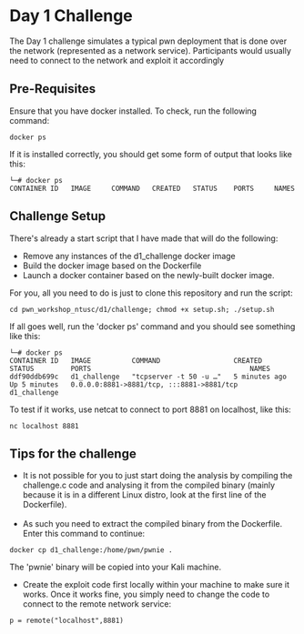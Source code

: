 # Day 1 Challenge
The Day 1 challenge simulates a typical pwn deployment that is done over the network (represented as a network service). Participants would usually need to connect to the network and exploit it accordingly 
## Pre-Requisites
Ensure that you have docker installed. To check, run the following command:
```
docker ps
```
If it is installed correctly, you should get some form of output that looks like this:
```
└─# docker ps               
CONTAINER ID   IMAGE     COMMAND   CREATED   STATUS    PORTS     NAMES

```
## Challenge Setup
There's already a start script that I have made that will do the following:
- Remove any instances of the d1_challenge docker image
- Build the docker image based on the Dockerfile
- Launch a docker container based on the newly-built docker image.

For you, all you need to do is just to clone this repository and run the script:
```
cd pwn_workshop_ntusc/d1/challenge; chmod +x setup.sh; ./setup.sh
```

If all goes well, run the 'docker ps' command and you should see something like this:

```
└─# docker ps 
CONTAINER ID   IMAGE          COMMAND                  CREATED         STATUS         PORTS                                       NAMES
ddf90ddb699c   d1_challenge   "tcpserver -t 50 -u …"   5 minutes ago   Up 5 minutes   0.0.0.0:8881->8881/tcp, :::8881->8881/tcp   d1_challenge

```

To test if it works, use netcat to connect to port 8881 on localhost, like this:
```
nc localhost 8881
```
## Tips for the challenge
- It is not possible for you to just start doing the analysis by compiling the challenge.c code and analysing it from the compiled binary (mainly because it is in a different Linux distro, look at the first line of the Dockerfile).
<br><br>
- As such you need to extract the compiled binary from the Dockerfile. Enter this command to continue:
```
docker cp d1_challenge:/home/pwn/pwnie .
```
The 'pwnie' binary will be copied into your Kali machine.
- Create the exploit code first locally within your machine to make sure it works. Once it works fine, you simply need to change the code to connect to the remote network service:
```
p = remote("localhost",8881)
``` 
